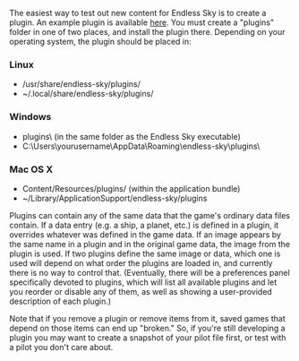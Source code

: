The easiest way to test out new content for Endless Sky is to create a plugin. An example plugin is available [here](http://endless-sky.github.io/example-plugin.zip). You must create a "plugins" folder in one of two places, and install the plugin there. Depending on your operating system, the plugin should be placed in:

### Linux ###
* /usr/share/endless-sky/plugins/
* ~/.local/share/endless-sky/plugins/

### Windows ###
* plugins\ (in the same folder as the Endless Sky executable)
* C:\Users\yourusername\AppData\Roaming\endless-sky\plugins\

### Mac OS X ###
* Content/Resources/plugins/ (within the application bundle)
* ~/Library/ApplicationSupport/endless-sky/plugins

Plugins can contain any of the same data that the game's ordinary data files contain. If a data entry (e.g. a ship, a planet, etc.) is defined in a plugin, it overrides whatever was defined in the game data. If an image appears by the same name in a plugin and in the original game data, the image from the plugin is used. If two plugins define the same image or data, which one is used will depend on what order the plugins are loaded in, and currently there is no way to control that. (Eventually, there will be a preferences panel specifically devoted to plugins, which will list all available plugins and let you reorder or disable any of them, as well as showing a user-provided description of each plugin.)

Note that if you remove a plugin or remove items from it, saved games that depend on those items can end up "broken." So, if you're still developing a plugin you may want to create a snapshot of your pilot file first, or test with a pilot you don't care about.